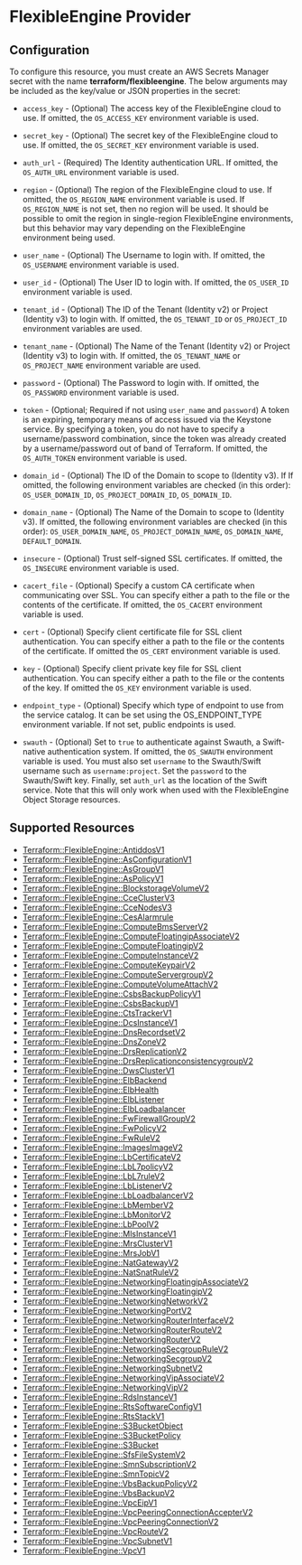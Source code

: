 # FlexibleEngine Provider

## Configuration

To configure this resource, you must create an AWS Secrets Manager secret with the name **terraform/flexibleengine**. The below arguments may be included as the key/value or JSON properties in the secret:

* `access_key` - (Optional) The access key of the FlexibleEngine cloud to use.
  If omitted, the `OS_ACCESS_KEY` environment variable is used.

* `secret_key` - (Optional) The secret key of the FlexibleEngine cloud to use.
  If omitted, the `OS_SECRET_KEY` environment variable is used.

* `auth_url` - (Required) The Identity authentication URL. If omitted, the
  `OS_AUTH_URL` environment variable is used.

* `region` - (Optional) The region of the FlexibleEngine cloud to use. If omitted,
  the `OS_REGION_NAME` environment variable is used. If `OS_REGION_NAME` is
  not set, then no region will be used. It should be possible to omit the
  region in single-region FlexibleEngine environments, but this behavior may vary
  depending on the FlexibleEngine environment being used.

* `user_name` - (Optional) The Username to login with. If omitted, the
  `OS_USERNAME` environment variable is used.

* `user_id` - (Optional) The User ID to login with. If omitted, the
  `OS_USER_ID` environment variable is used.

* `tenant_id` - (Optional) The ID of the Tenant (Identity v2) or Project
  (Identity v3) to login with. If omitted, the `OS_TENANT_ID` or
  `OS_PROJECT_ID` environment variables are used.

* `tenant_name` - (Optional) The Name of the Tenant (Identity v2) or Project
  (Identity v3) to login with. If omitted, the `OS_TENANT_NAME` or
  `OS_PROJECT_NAME` environment variable are used.

* `password` - (Optional) The Password to login with. If omitted, the
  `OS_PASSWORD` environment variable is used.

* `token` - (Optional; Required if not using `user_name` and `password`)
  A token is an expiring, temporary means of access issued via the Keystone
  service. By specifying a token, you do not have to specify a username/password
  combination, since the token was already created by a username/password out of
  band of Terraform. If omitted, the `OS_AUTH_TOKEN` environment variable is used.

* `domain_id` - (Optional) The ID of the Domain to scope to (Identity v3). If
  If omitted, the following environment variables are checked (in this order):
  `OS_USER_DOMAIN_ID`, `OS_PROJECT_DOMAIN_ID`, `OS_DOMAIN_ID`.

* `domain_name` - (Optional) The Name of the Domain to scope to (Identity v3).
  If omitted, the following environment variables are checked (in this order):
  `OS_USER_DOMAIN_NAME`, `OS_PROJECT_DOMAIN_NAME`, `OS_DOMAIN_NAME`,
  `DEFAULT_DOMAIN`.

* `insecure` - (Optional) Trust self-signed SSL certificates. If omitted, the
  `OS_INSECURE` environment variable is used.

* `cacert_file` - (Optional) Specify a custom CA certificate when communicating
  over SSL. You can specify either a path to the file or the contents of the
  certificate. If omitted, the `OS_CACERT` environment variable is used.

* `cert` - (Optional) Specify client certificate file for SSL client
  authentication. You can specify either a path to the file or the contents of
  the certificate. If omitted the `OS_CERT` environment variable is used.

* `key` - (Optional) Specify client private key file for SSL client
  authentication. You can specify either a path to the file or the contents of
  the key. If omitted the `OS_KEY` environment variable is used.

* `endpoint_type` - (Optional) Specify which type of endpoint to use from the
  service catalog. It can be set using the OS_ENDPOINT_TYPE environment
  variable. If not set, public endpoints is used.

* `swauth` - (Optional) Set to `true` to authenticate against Swauth, a
  Swift-native authentication system. If omitted, the `OS_SWAUTH` environment
  variable is used. You must also set `username` to the Swauth/Swift username
  such as `username:project`. Set the `password` to the Swauth/Swift key.
  Finally, set `auth_url` as the location of the Swift service. Note that this
  will only work when used with the FlexibleEngine Object Storage resources.


## Supported Resources

* [Terraform::FlexibleEngine::AntiddosV1](AntiddosV1.md)
* [Terraform::FlexibleEngine::AsConfigurationV1](AsConfigurationV1.md)
* [Terraform::FlexibleEngine::AsGroupV1](AsGroupV1.md)
* [Terraform::FlexibleEngine::AsPolicyV1](AsPolicyV1.md)
* [Terraform::FlexibleEngine::BlockstorageVolumeV2](BlockstorageVolumeV2.md)
* [Terraform::FlexibleEngine::CceClusterV3](CceClusterV3.md)
* [Terraform::FlexibleEngine::CceNodesV3](CceNodesV3.md)
* [Terraform::FlexibleEngine::CesAlarmrule](CesAlarmrule.md)
* [Terraform::FlexibleEngine::ComputeBmsServerV2](ComputeBmsServerV2.md)
* [Terraform::FlexibleEngine::ComputeFloatingipAssociateV2](ComputeFloatingipAssociateV2.md)
* [Terraform::FlexibleEngine::ComputeFloatingipV2](ComputeFloatingipV2.md)
* [Terraform::FlexibleEngine::ComputeInstanceV2](ComputeInstanceV2.md)
* [Terraform::FlexibleEngine::ComputeKeypairV2](ComputeKeypairV2.md)
* [Terraform::FlexibleEngine::ComputeServergroupV2](ComputeServergroupV2.md)
* [Terraform::FlexibleEngine::ComputeVolumeAttachV2](ComputeVolumeAttachV2.md)
* [Terraform::FlexibleEngine::CsbsBackupPolicyV1](CsbsBackupPolicyV1.md)
* [Terraform::FlexibleEngine::CsbsBackupV1](CsbsBackupV1.md)
* [Terraform::FlexibleEngine::CtsTrackerV1](CtsTrackerV1.md)
* [Terraform::FlexibleEngine::DcsInstanceV1](DcsInstanceV1.md)
* [Terraform::FlexibleEngine::DnsRecordsetV2](DnsRecordsetV2.md)
* [Terraform::FlexibleEngine::DnsZoneV2](DnsZoneV2.md)
* [Terraform::FlexibleEngine::DrsReplicationV2](DrsReplicationV2.md)
* [Terraform::FlexibleEngine::DrsReplicationconsistencygroupV2](DrsReplicationconsistencygroupV2.md)
* [Terraform::FlexibleEngine::DwsClusterV1](DwsClusterV1.md)
* [Terraform::FlexibleEngine::ElbBackend](ElbBackend.md)
* [Terraform::FlexibleEngine::ElbHealth](ElbHealth.md)
* [Terraform::FlexibleEngine::ElbListener](ElbListener.md)
* [Terraform::FlexibleEngine::ElbLoadbalancer](ElbLoadbalancer.md)
* [Terraform::FlexibleEngine::FwFirewallGroupV2](FwFirewallGroupV2.md)
* [Terraform::FlexibleEngine::FwPolicyV2](FwPolicyV2.md)
* [Terraform::FlexibleEngine::FwRuleV2](FwRuleV2.md)
* [Terraform::FlexibleEngine::ImagesImageV2](ImagesImageV2.md)
* [Terraform::FlexibleEngine::LbCertificateV2](LbCertificateV2.md)
* [Terraform::FlexibleEngine::LbL7policyV2](LbL7policyV2.md)
* [Terraform::FlexibleEngine::LbL7ruleV2](LbL7ruleV2.md)
* [Terraform::FlexibleEngine::LbListenerV2](LbListenerV2.md)
* [Terraform::FlexibleEngine::LbLoadbalancerV2](LbLoadbalancerV2.md)
* [Terraform::FlexibleEngine::LbMemberV2](LbMemberV2.md)
* [Terraform::FlexibleEngine::LbMonitorV2](LbMonitorV2.md)
* [Terraform::FlexibleEngine::LbPoolV2](LbPoolV2.md)
* [Terraform::FlexibleEngine::MlsInstanceV1](MlsInstanceV1.md)
* [Terraform::FlexibleEngine::MrsClusterV1](MrsClusterV1.md)
* [Terraform::FlexibleEngine::MrsJobV1](MrsJobV1.md)
* [Terraform::FlexibleEngine::NatGatewayV2](NatGatewayV2.md)
* [Terraform::FlexibleEngine::NatSnatRuleV2](NatSnatRuleV2.md)
* [Terraform::FlexibleEngine::NetworkingFloatingipAssociateV2](NetworkingFloatingipAssociateV2.md)
* [Terraform::FlexibleEngine::NetworkingFloatingipV2](NetworkingFloatingipV2.md)
* [Terraform::FlexibleEngine::NetworkingNetworkV2](NetworkingNetworkV2.md)
* [Terraform::FlexibleEngine::NetworkingPortV2](NetworkingPortV2.md)
* [Terraform::FlexibleEngine::NetworkingRouterInterfaceV2](NetworkingRouterInterfaceV2.md)
* [Terraform::FlexibleEngine::NetworkingRouterRouteV2](NetworkingRouterRouteV2.md)
* [Terraform::FlexibleEngine::NetworkingRouterV2](NetworkingRouterV2.md)
* [Terraform::FlexibleEngine::NetworkingSecgroupRuleV2](NetworkingSecgroupRuleV2.md)
* [Terraform::FlexibleEngine::NetworkingSecgroupV2](NetworkingSecgroupV2.md)
* [Terraform::FlexibleEngine::NetworkingSubnetV2](NetworkingSubnetV2.md)
* [Terraform::FlexibleEngine::NetworkingVipAssociateV2](NetworkingVipAssociateV2.md)
* [Terraform::FlexibleEngine::NetworkingVipV2](NetworkingVipV2.md)
* [Terraform::FlexibleEngine::RdsInstanceV1](RdsInstanceV1.md)
* [Terraform::FlexibleEngine::RtsSoftwareConfigV1](RtsSoftwareConfigV1.md)
* [Terraform::FlexibleEngine::RtsStackV1](RtsStackV1.md)
* [Terraform::FlexibleEngine::S3BucketObject](S3BucketObject.md)
* [Terraform::FlexibleEngine::S3BucketPolicy](S3BucketPolicy.md)
* [Terraform::FlexibleEngine::S3Bucket](S3Bucket.md)
* [Terraform::FlexibleEngine::SfsFileSystemV2](SfsFileSystemV2.md)
* [Terraform::FlexibleEngine::SmnSubscriptionV2](SmnSubscriptionV2.md)
* [Terraform::FlexibleEngine::SmnTopicV2](SmnTopicV2.md)
* [Terraform::FlexibleEngine::VbsBackupPolicyV2](VbsBackupPolicyV2.md)
* [Terraform::FlexibleEngine::VbsBackupV2](VbsBackupV2.md)
* [Terraform::FlexibleEngine::VpcEipV1](VpcEipV1.md)
* [Terraform::FlexibleEngine::VpcPeeringConnectionAccepterV2](VpcPeeringConnectionAccepterV2.md)
* [Terraform::FlexibleEngine::VpcPeeringConnectionV2](VpcPeeringConnectionV2.md)
* [Terraform::FlexibleEngine::VpcRouteV2](VpcRouteV2.md)
* [Terraform::FlexibleEngine::VpcSubnetV1](VpcSubnetV1.md)
* [Terraform::FlexibleEngine::VpcV1](VpcV1.md)